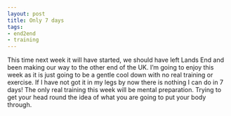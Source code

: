 ```yaml
---
layout: post
title: Only 7 days
tags:
- end2end
- training
---
```

This time next week it will have started, we should have left Lands End and been making our way to the other end of the UK.
I’m going to enjoy this week as it is just going to be a gentle cool down with no real training or exercise. If I have not got it in my legs by now there is nothing I can do in 7 days! The only real training this week will be mental preparation. Trying to get your head round the idea of what you are going to put your body through.
